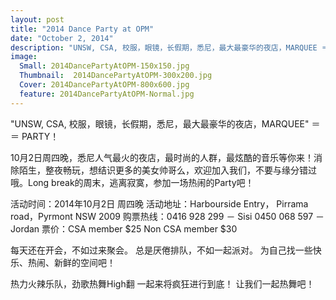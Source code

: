 ```yaml
---
layout: post
title: "2014 Dance Party at OPM"
date: "October 2, 2014"
description: "UNSW, CSA, 校服，眼镜，长假期，悉尼，最大最豪华的夜店，MARQUEE ＝＝ PARTY！ 10月2日周四晚，悉尼人气最火的夜店，最时尚的人群，最炫酷的音乐等你来！消除陌生，整夜畅玩，想结识更多的美女帅哥么，欢迎加入我们，不要与缘分错过哦。Long break的周末，逃离寂寞，参加一场热闹的Party吧！"
image:
  Small: 2014DancePartyAtOPM-150x150.jpg
  Thumbnail:  2014DancePartyAtOPM-300x200.jpg
  Cover: 2014DancePartyAtOPM-800x600.jpg
  feature: 2014DancePartyAtOPM-Normal.jpg
---
```


"UNSW, CSA, 校服，眼镜，长假期，悉尼，最大最豪华的夜店，MARQUEE" ＝＝ PARTY！

10月2日周四晚，悉尼人气最火的夜店，最时尚的人群，最炫酷的音乐等你来！消除陌生，整夜畅玩，想结识更多的美女帅哥么，欢迎加入我们，不要与缘分错过哦。Long break的周末，逃离寂寞，参加一场热闹的Party吧！

活动时间：2014年10月2日 周四晚
活动地址：Harbourside Entry， Pirrama road，Pyrmont NSW 2009
购票热线：0416 928 299 － Sisi
                  0450 068 597 － Jordan
票价：CSA member $25 
           Non CSA member $30

每天还在开会，不如过来聚会。
总是厌倦排队，不如一起派对。
为自己找一些快乐、热闹、新鲜的空间吧！

热力火辣乐队，劲歌热舞High翻
一起来将疯狂进行到底！
让我们一起热舞吧！
